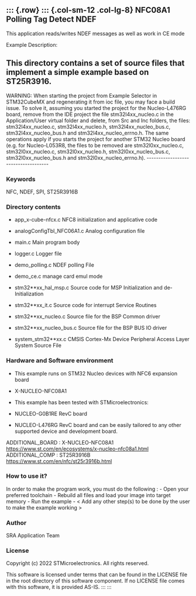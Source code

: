 ::: {.row}
::: {.col-sm-12 .col-lg-8}
**NFC08A1 Polling Tag Detect NDEF**
-----------------------------------

This application reads/writes NDEF messages as well as work in CE mode

Example Description:

This directory contains a set of source files that implement a simple example based on ST25R3916.
-------------------------------------------------------------------------------------------------

WARNING: When starting the project from Example Selector in STM32CubeMX
and regenerating it from ioc file, you may face a build issue. To solve
it, assuming you started the project for the Nucleo-L476RG board, remove
from the IDE project the file stm32l4xx\_nucleo.c in the
Application/User virtual folder and delete, from Src and Inc folders,
the files: stm32l4xx\_nucleo.c, stm32l4xx\_nucleo.h,
stm32l4xx\_nucleo\_bus.c, stm32l4xx\_nucleo\_bus.h and
stm32l4xx\_nucleo\_errno.h. The same operations apply if you starts the
project for another STM32 Nucleo board (e.g. for Nucleo-L053R8, the
files to be removed are stm32l0xx\_nucleo.c, stm32l0xx\_nucleo.c,
stm32l0xx\_nucleo.h, stm32l0xx\_nucleo\_bus.c, stm32l0xx\_nucleo\_bus.h
and stm32l0xx\_nucleo\_errno.h). ------------------------------------

### **Keywords**

NFC, NDEF, SPI, ST25R3916B

### **Directory contents**

-   app\_x-cube-nfcx.c NFC8 initialization and applicative code

-   analogConfigTbl\_NFC06A1.c Analog configuration file

-   main.c Main program body

-   logger.c Logger file

-   demo\_polling.c NDEF polling File

-   demo\_ce.c manage card emul mode

-   stm32\*\*xx\_hal\_msp.c Source code for MSP Initialization and
    de-Initialization

-   stm32\*\*xx\_it.c Source code for interrupt Service Routines

-   stm32\*\*xx\_nucleo.c Source file for the BSP Common driver

-   stm32\*\*xx\_nucleo\_bus.c Source file for the BSP BUS IO driver

-   system\_stm32\*\*xx.c CMSIS Cortex-Mx Device Peripheral Access Layer
    System Source File

### **Hardware and Software environment**

-   This example runs on STM32 Nucleo devices with NFC6 expansion board
-   X-NUCLEO-NFC08A1

-   This example has been tested with STMicroelectronics:
-   NUCLEO-G0B1RE RevC board
-   NUCLEO-L476RG RevC board and can be easily tailored to any other
    supported device and development board.

ADDITIONAL\_BOARD : X-NUCLEO-NFC08A1
https://www.st.com/en/ecosystems/x-nucleo-nfc08a1.html ADDITIONAL\_COMP
: ST25R3916B https://www.st.com/en/nfc/st25r3916b.html

### **How to use it?**

In order to make the program work, you must do the following : - Open
your preferred toolchain - Rebuild all files and load your image into
target memory - Run the example - \< Add any other step(s) to be done by
the user to make the example working \>

### **Author**

SRA Application Team

### **License**

Copyright (c) 2022 STMicroelectronics. All rights reserved.

This software is licensed under terms that can be found in the LICENSE
file in the root directory of this software component. If no LICENSE
file comes with this software, it is provided AS-IS.
:::
:::
